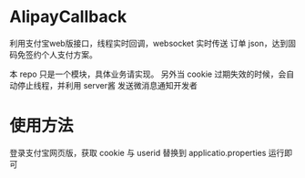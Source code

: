 # AlipayCallback
利用支付宝web版接口，线程实时回调，websocket 实时传送 订单 json，达到固码免签约个人支付方案。

本 repo 只是一个模块，具体业务请实现。 另外当 cookie 过期失效的时候，会自动停止线程，并利用 server酱 发送微消息通知开发者


# 使用方法

登录支付宝网页版，获取 cookie 与 userid 替换到 applicatio.properties 运行即可
